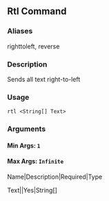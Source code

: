 ## Rtl Command

### Aliases

righttoleft, reverse

### Description

Sends all text right-to-left

### Usage

`rtl <String[] Text>`

### Arguments

#### Min Args: `1`

#### Max Args: `Infinite`

Name|Description|Required|Type

Text||Yes|String[]